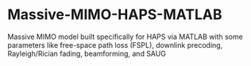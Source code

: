 # Massive-MIMO-HAPS-MATLAB
Massive MIMO model built specifically for HAPS via MATLAB with some parameters like free-space path loss (FSPL), downlink precoding, Rayleigh/Rician fading, beamforming, and SAUG 
